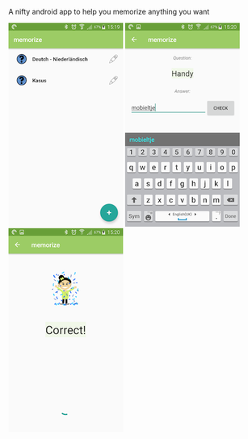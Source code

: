 A nifty android app to help you memorize anything you want

![main](images/main1.png?raw=true)
![question](images/question1.png?raw=true)
![right answer](images/right_answer1.png?raw=true)
